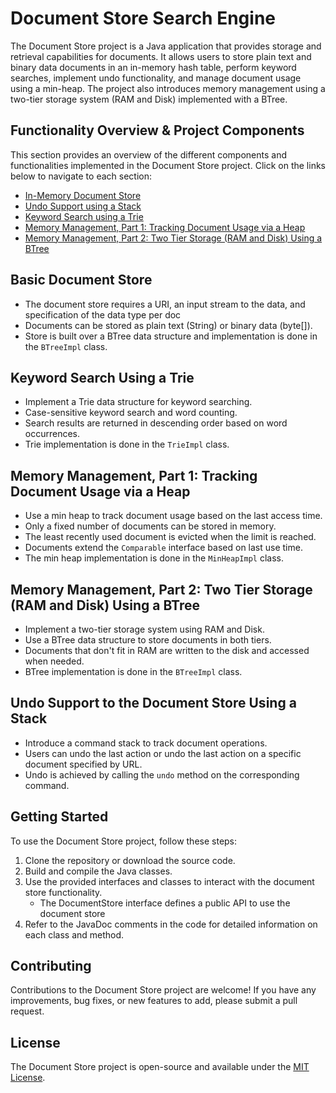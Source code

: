 
# Document Store Search Engine 

The Document Store project is a Java application that provides storage and retrieval capabilities for documents. It allows users to store plain text and binary data documents in an in-memory hash table, perform keyword searches, implement undo functionality, and manage document usage using a min-heap. The project also introduces memory management using a two-tier storage system (RAM and Disk) implemented with a BTree.

## Functionality Overview & Project Components

This section provides an overview of the different components and functionalities implemented in the Document Store project. Click on the links below to navigate to each section:

- [In-Memory Document Store](#basic-document-store)
- [Undo Support using a Stack](#undo-support-to-the-document-store-using-a-stack)
- [Keyword Search using a Trie](#keyword-search-using-a-trie)
- [Memory Management, Part 1: Tracking Document Usage via a Heap](#memory-management-part-1-tracking-document-usage-via-a-heap)
- [Memory Management, Part 2: Two Tier Storage (RAM and Disk) Using a BTree](#memory-management-part-2-two-tier-storage-ram-and-disk-using-a-btree)

## Basic Document Store
- The document store requires a URI, an input stream to the data, and specification of the data type per doc
- Documents can be stored as plain text (String) or binary data (byte[]).
- Store is built over a BTree data structure and implementation is done in the `BTreeImpl` class.


## Keyword Search Using a Trie

- Implement a Trie data structure for keyword searching.
- Case-sensitive keyword search and word counting.
- Search results are returned in descending order based on word occurrences.
- Trie implementation is done in the `TrieImpl` class.

## Memory Management, Part 1: Tracking Document Usage via a Heap

- Use a min heap to track document usage based on the last access time.
- Only a fixed number of documents can be stored in memory.
- The least recently used document is evicted when the limit is reached.
- Documents extend the `Comparable` interface based on last use time.
- The min heap implementation is done in the `MinHeapImpl` class.

## Memory Management, Part 2: Two Tier Storage (RAM and Disk) Using a BTree

- Implement a two-tier storage system using RAM and Disk.
- Use a BTree data structure to store documents in both tiers.
- Documents that don't fit in RAM are written to the disk and accessed when needed.
- BTree implementation is done in the `BTreeImpl` class.

## Undo Support to the Document Store Using a Stack

- Introduce a command stack to track document operations.
- Users can undo the last action or undo the last action on a specific document specified by URL.
- Undo is achieved by calling the `undo` method on the corresponding command.

## Getting Started

To use the Document Store project, follow these steps:

1. Clone the repository or download the source code.
2. Build and compile the Java classes.
3. Use the provided interfaces and classes to interact with the document store functionality.
   - The DocumentStore interface defines a public API to use the document store 
5. Refer to the JavaDoc comments in the code for detailed information on each class and method.

## Contributing

Contributions to the Document Store project are welcome! If you have any improvements, bug fixes, or new features to add, please submit a pull request.

## License

The Document Store project is open-source and available under the [MIT License](LICENSE.md).
